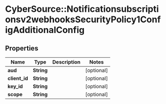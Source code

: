 # CyberSource::Notificationsubscriptionsv2webhooksSecurityPolicy1ConfigAdditionalConfig

## Properties
Name | Type | Description | Notes
------------ | ------------- | ------------- | -------------
**aud** | **String** |  | [optional] 
**client_id** | **String** |  | [optional] 
**key_id** | **String** |  | [optional] 
**scope** | **String** |  | [optional] 


